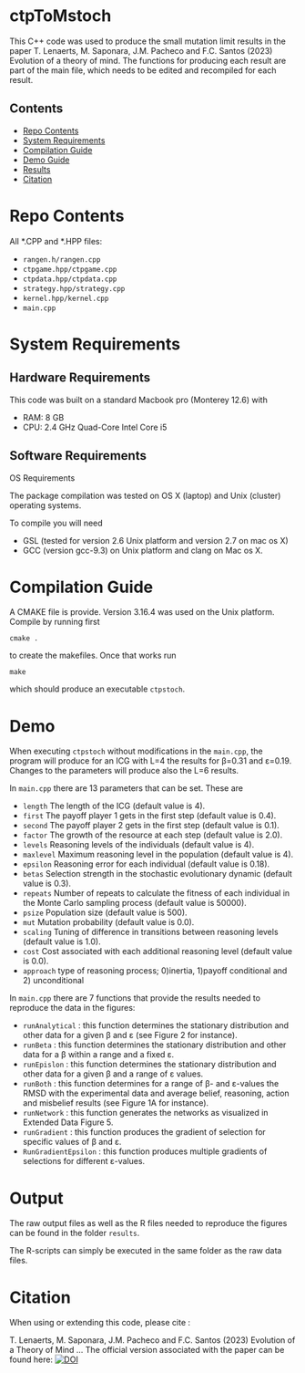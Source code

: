# ctpToMstoch
This C++ code was used to produce the small mutation limit results in the paper T. Lenaerts, M. Saponara, J.M. Pacheco and F.C. Santos (2023) Evolution of a theory of mind. 
The functions for producing each result are part of the main file, which needs to be edited and recompiled for each result.

## Contents

- [Repo Contents](#repo-contents)
- [System Requirements](#system-requirements)
- [Compilation Guide](#compilation-guide)
- [Demo Guide](#demo)
- [Results](#demo)
- [Citation](#citation)
# Repo Contents

All *.CPP and *.HPP files:
- `rangen.h/rangen.cpp`
- `ctpgame.hpp/ctpgame.cpp`
- `ctpdata.hpp/ctpdata.cpp`
- `strategy.hpp/strategy.cpp`
- `kernel.hpp/kernel.cpp`
- `main.cpp`

# System Requirements

## Hardware Requirements

This code was built on a standard Macbook pro (Monterey 12.6) with 
- RAM: 8 GB
- CPU: 2.4 GHz Quad-Core Intel Core i5

## Software Requirements

OS Requirements

The package compilation was tested on OS X (laptop) and Unix (cluster) operating systems. 

To compile you will need
- GSL (tested for version 2.6 Unix platform and version 2.7 on mac os X) 
- GCC (version gcc-9.3) on Unix platform and clang on Mac os X.

# Compilation Guide
A CMAKE file is provide. Version 3.16.4 was used on the Unix platform. 
Compile by running first
```
cmake .
```
 to create the makefiles.  Once that works run 
```
make
```
which should produce an executable `ctpstoch`. 


# Demo
When executing `ctpstoch` without modifications in the `main.cpp`, the program will produce for an ICG with L=4 the results for β=0.31 and ε=0.19. Changes to the parameters will produce also the L=6 results.

In `main.cpp` there are 13 parameters that can be set.  These are
- `length` The length of the ICG (default value is 4).
- `first` The payoff player 1 gets in the first step (default value is 0.4).
- `second` The payoff player 2 gets in the first step (default value is 0.1).
- `factor` The growth of the resource at each step (default value is 2.0).
- `levels` Reasoning levels of the individuals (default value is 4).
- `maxlevel` Maximum reasoning level in the population (default value is 4).
- `epsilon` Reasoning error for each individual (default value is 0.18).
- `betas` Selection strength in the stochastic evolutionary dynamic (default value is 0.3).
- `repeats` Number of repeats to calculate the fitness of each individual in the Monte Carlo sampling process (default value is 50000).
- `psize` Population size (default value is 500).
- `mut` Mutation probability (default value is 0.0).
- `scaling` Tuning of difference in transitions between reasoning levels (default value is 1.0).
- `cost` Cost associated with each additional reasoning level (default value is 0.0).
- `approach` type of reasoning process; 0)inertia, 1)payoff conditional and 2) unconditional


In `main.cpp` there are 7 functions that provide the results needed to reproduce the data in the figures:
- `runAnalytical` : this function determines the stationary distribution and other data for a given β and ε (see Figure 2 for instance). 
- `runBeta` : this function determines the stationary distribution and other data for a β within a range and a fixed ε. 
- `runEpislon` : this function determines the stationary distribution and other data for a given β and a range of ε values.
- `runBoth` : this function determines for a range of β- and ε-values the RMSD with the experimental data and average belief, reasoning, action and misbelief results (see Figure 1A for instance).
- `runNetwork` : this function generates the networks as visualized in Extended Data Figure 5.
- `runGradient` : this function produces the gradient of selection for specific values of  β and ε.
- `RunGradientEpsilon` : this function produces multiple gradients of selections for different ε-values.

# Output 
The raw output files as well as the R files needed to reproduce the figures can be found in the folder `results`.

The R-scripts can simply be executed in the same folder as the raw data files.

# Citation

When using or extending this code, please cite :

T. Lenaerts, M. Saponara, J.M. Pacheco and F.C. Santos (2023) Evolution of a Theory of Mind ...
The official version associated with the paper can be found here: [![DOI](https://zenodo.org/badge/556244409.svg)](https://zenodo.org/doi/10.5281/zenodo.10230141)


